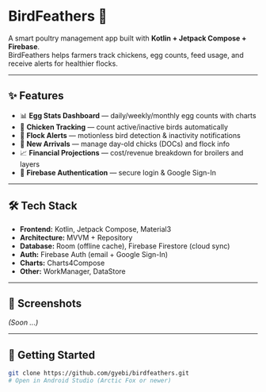 # BirdFeathers 🐓

A smart poultry management app built with **Kotlin + Jetpack Compose + Firebase**.  
BirdFeathers helps farmers track chickens, egg counts, feed usage, and receive alerts for healthier flocks.

---

## ✨ Features
- 📊 **Egg Stats Dashboard** — daily/weekly/monthly egg counts with charts
- 🐔 **Chicken Tracking** — count active/inactive birds automatically
- 🔔 **Flock Alerts** — motionless bird detection & inactivity notifications
- 📝 **New Arrivals** — manage day-old chicks (DOCs) and flock info
- 📈 **Financial Projections** — cost/revenue breakdown for broilers and layers
- 🔐 **Firebase Authentication** — secure login & Google Sign-In

---

## 🛠️ Tech Stack
- **Frontend:** Kotlin, Jetpack Compose, Material3
- **Architecture:** MVVM + Repository
- **Database:** Room (offline cache), Firebase Firestore (cloud sync)
- **Auth:** Firebase Auth (email + Google Sign-In)
- **Charts:** Charts4Compose
- **Other:** WorkManager, DataStore

---

## 📸 Screenshots
_(Soon ...)_

---

## 🚀 Getting Started
```bash
git clone https://github.com/gyebi/birdfeathers.git
# Open in Android Studio (Arctic Fox or newer)
